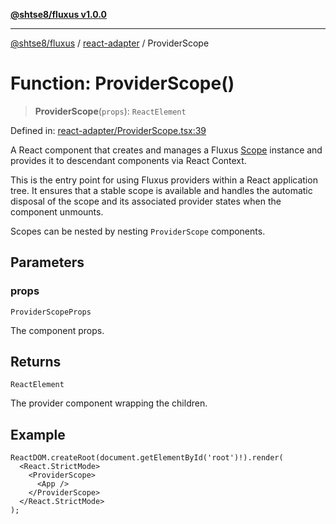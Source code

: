 [**@shtse8/fluxus v1.0.0**](../../README.md)

---

[@shtse8/fluxus](../../README.md) / [react-adapter](../README.md) / ProviderScope

# Function: ProviderScope()

> **ProviderScope**(`props`): `ReactElement`

Defined in: [react-adapter/ProviderScope.tsx:39](https://github.com/shtse8/fluxus/blob/4924e60e87ca8856c0bf61d7c46469f55d63d7b6/react-adapter/ProviderScope.tsx#L39)

A React component that creates and manages a Fluxus [Scope](../../src/classes/Scope.md) instance
and provides it to descendant components via React Context.

This is the entry point for using Fluxus providers within a React application tree.
It ensures that a stable scope is available and handles the automatic disposal
of the scope and its associated provider states when the component unmounts.

Scopes can be nested by nesting `ProviderScope` components.

## Parameters

### props

`ProviderScopeProps`

The component props.

## Returns

`ReactElement`

The provider component wrapping the children.

## Example

```tsx
ReactDOM.createRoot(document.getElementById('root')!).render(
  <React.StrictMode>
    <ProviderScope>
      <App />
    </ProviderScope>
  </React.StrictMode>
);
```
